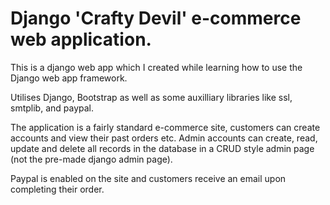 # Django 'Crafty Devil' e-commerce web application.
This is a django web app which I created while learning how to use the Django web app framework.

Utilises Django, Bootstrap as well as some auxilliary libraries like ssl, smtplib, and paypal.

The application is a fairly standard e-commerce site, customers can create accounts and view their past orders etc. Admin accounts can create, read, update and delete all records in the database in a CRUD style admin page (not the pre-made django admin page).

Paypal is enabled on the site and customers receive an email upon completing their order.
